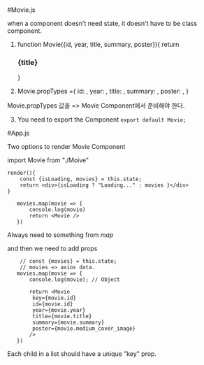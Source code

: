 #

#Movie.js

when a component doesn't need state, it doesn't have to be class component.

1. function Movie({id, year, title, summary, poster}){
    return <h3>{title}</h3>
}

2. Movie.propTypes ={
    id: ,
    year: , 
    title: ,
    summary: ,
    poster: ,
}

Movie.propTypes 값을 => Movie Component에서 준비해야 한다.

3. You need to export the Component
  ```export default Movie;```

#App.js

Two options to render Movie Component

import Movie from "./Moive"

```
render(){
    const {isLoading, movies} = this.state;
    return <div>{isLoading ? "Loading..." : movies }</div>
}
```
```
   movies.map(movie => {
       console.log(movie)
       return <Movie />
   })
```
   
Always need to something from *map*

and then we need to add props

```
    // const {movies} = this.state;
    // movies => axios data.
   movies.map(movie => {
       console.log(movie); // Object

       return <Movie 
        key={movie.id}
        id={movie.id} 
        year={movie.year}
        title={movie.title} 
        summary={movie.summary} 
        poster={movie.medium_cover_image} 
       />
   })
```
Each child in a list should have a unique "key" prop.
